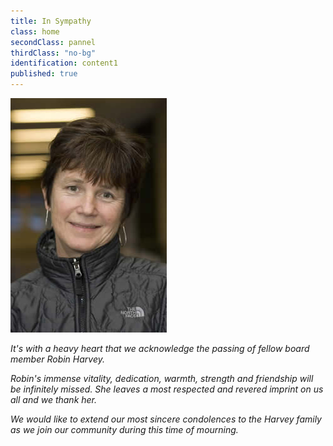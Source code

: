 ```yaml
---
title: In Sympathy
class: home
secondClass: pannel
thirdClass: "no-bg"
identification: content1
published: true
---
```


<img src="../images/Robin-Harvey.jpg" alt="Robin Harvey Image" title="Robin Harvey" id="robinHarvey">


_It's with a heavy heart that we acknowledge the passing of fellow board member Robin Harvey._

_Robin's immense vitality, dedication, warmth, strength and friendship will be infinitely missed. She leaves a most respected and revered imprint on us all and we thank her._

_We would like to extend our most sincere condolences to the Harvey family as we join our community during this time of mourning._

&nbsp;
&nbsp;